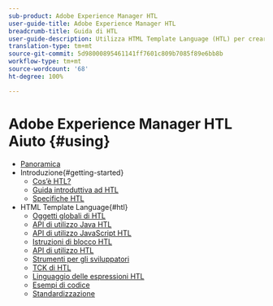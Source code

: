 ```yaml
---
sub-product: Adobe Experience Manager HTL
user-guide-title: Adobe Experience Manager HTL
breadcrumb-title: Guida di HTL
user-guide-description: Utilizza HTML Template Language (HTL) per creare un framework web a livello aziendale.
translation-type: tm+mt
source-git-commit: 5d98000895461141ff7601c809b7085f89e6bb8b
workflow-type: tm+mt
source-wordcount: '68'
ht-degree: 100%

---
```



# Adobe Experience Manager HTL Aiuto {#using}

+ [Panoramica](overview.md)
+ Introduzione{#getting-started}
   + [Cos’è HTL?](update.md)
   + [Guida introduttiva ad HTL](getting-started.md)
   + [Specifiche HTL](htl-specification.md)
+ HTML Template Language{#htl}
   + [Oggetti globali di HTL](global-objects.md)
   + [API di utilizzo Java HTL](use-api-java.md)
   + [API di utilizzo JavaScript HTL](use-api-javascript.md)
   + [Istruzioni di blocco HTL](block-statements.md)
   + [API di utilizzo HTL](use-api.md)
   + [Strumenti per gli sviluppatori](dev-tools.md)
   + [TCK di HTL](htl-tck.md)
   + [Linguaggio delle espressioni HTL](expression-language.md)
   + [Esempi di codice](code-samples.md)
   + [Standardizzazione](standardization.md)